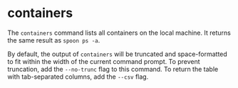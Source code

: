 # containers

The `containers` command lists all containers on the local machine. It returns the same result as `spoon ps -a`. 

By default, the output of `containers` will be truncated and space-formatted to fit within the width of the current command prompt. To prevent truncation, add the `--no-trunc` flag to this command. To return the table with tab-separated columns, add the `--csv` flag. 